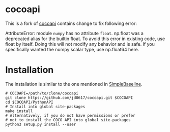 # cocoapi

This is a fork of [cocoapi](https://github.com/cocodataset/cocoapi) contains change to fix following error:

AttributeError: module `numpy` has no attribute `float`.
np.float was a deprecated alias for the builtin float. To avoid this error in existing code, use float by itself. Doing this will not modify any behavior and is safe. If you specifically wanted the numpy scalar type, use np.float64 here.


# Installation
The installation is similar to the one mentioned in [SimpleBaseline](https://github.com/microsoft/human-pose-estimation.pytorch#installation). 
```
# COCOAPI=/path/to/clone/cocoapi
git clone https://github.com/jd0617/cocoapi.git $COCOAPI
cd $COCOAPI/PythonAPI
# Install into global site-packages
make install
# Alternatively, if you do not have permissions or prefer
# not to install the COCO API into global site-packages
python3 setup.py install --user
```
